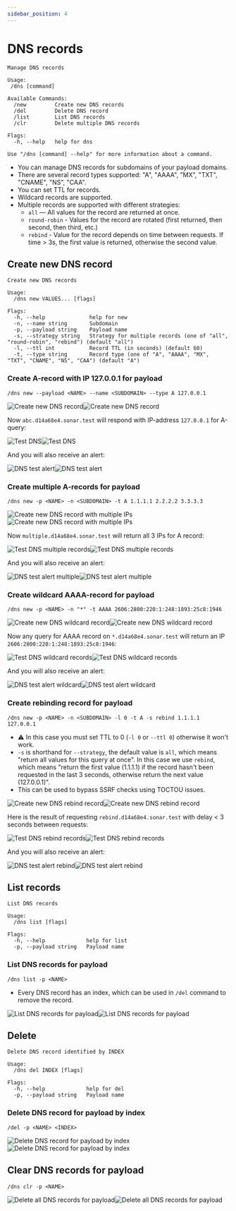 ```yaml
---
sidebar_position: 4
---
```


# DNS records

```
Manage DNS records

Usage:
 /dns [command]

Available Commands:
  /new         Create new DNS records
  /del         Delete DNS record
  /list        List DNS records
  /clr         Delete multiple DNS records

Flags:
  -h, --help   help for dns

Use "/dns [command] --help" for more information about a command.
```

- You can manage DNS records for subdomains of your payload domains.
- There are several record types supported: "A", "АААА", "МХ", "ТХТ", "CNAME", "NS", "CAA".
- You can set TTL for records.
- Wildcard records are supported.
- Multiple records are supported with different strategies:
  - `all` — All values for the record are returned at once.
  - `round-robin` - Values for the record are rotated (first returned, then second, then
third, etc.)
  - `rebind` - Value for the record depends on time between requests. If time > 3s, the first
value is returned, otherwise the second value.

## Create new DNS record

```
Create new DNS records

Usage:
  /dns new VALUES... [flags]

Flags:
  -h, --help              help for new
  -n, --name string       Subdomain
  -p, --payload string    Payload name
  -s, --strategy string   Strategy for multiple records (one of "all", "round-robin", "rebind") (default "all")
  -l, --ttl int           Record TTL (in seconds) (default 60)
  -t, --type string       Record type (one of "A", "AAAA", "MX", "TXT", "CNAME", "NS", "CAA") (default "A")
```

### Create A-record with IP 127.0.0.1 for payload

```
/dns new --payload <NAME> --name <SUBDOMAIN> --type A 127.0.0.1
```

![Create new DNS record](../assets/dns_new_telegram_dark.png#gh-dark-mode-only)![Create new DNS record](../assets/dns_new_telegram_light.png#gh-light-mode-only)

Now `abc.d14a68e4.sonar.test` will respond with IP-address `127.0.0.1` for A-query:

![Test DNS](../assets/dns_test_dark.png#gh-dark-mode-only)![Test DNS](../assets/dns_test_light.png#gh-light-mode-only)

And you will also receive an alert:

![DNS test alert](../assets/dns_test_alert_telegram_dark.png#gh-dark-mode-only)![DNS test alert](../assets/dns_test_alert_telegram_light.png#gh-light-mode-only)

### Create multiple A-records for payload

```
/dns new -p <NAME> -n <SUBDOMAIN> -t A 1.1.1.1 2.2.2.2 3.3.3.3
```

![Create new DNS record with multiple IPs](../assets/dns_new_multiple_telegram_dark.png#gh-dark-mode-only)![Create new DNS record with multiple IPs](../assets/dns_new_multiple_telegram_light.png#gh-light-mode-only)

Now `multiple.d14a68e4.sonar.test` will return all 3 IPs for A record:

![Test DNS multiple records](../assets/dns_test_multiple_dark.png#gh-dark-mode-only)![Test DNS multiple records](../assets/dns_test_multiple_light.png#gh-light-mode-only)

And you will also receive an alert:

![DNS test alert multiple](../assets/dns_test_alert_multiple_telegram_dark.png#gh-dark-mode-only)![DNS test alert multiple](../assets/dns_test_alert_multiple_telegram_light.png#gh-light-mode-only)

### Create wildcard AAAA-record for payload

```
/dns new -p <NAME> -n "*" -t AAAA 2606:2800:220:1:248:1893:25c8:1946
```

![Create new DNS wildcard record](../assets/dns_new_wildcard_telegram_dark.png#gh-dark-mode-only)![Create new DNS wildcard record](../assets/dns_new_wildcard_telegram_light.png#gh-light-mode-only)

Now any query for AAAA record on `*.d14a68e4.sonar.test` will return an IP `2606:2800:220:1:248:1893:25c8:1946`:

![Test DNS wildcard records](../assets/dns_test_wildcard_dark.png#gh-dark-mode-only)![Test DNS wildcard records](../assets/dns_test_wildcard_light.png#gh-light-mode-only)

And you will also receive an alert:

![DNS test alert wildcard](../assets/dns_test_alert_wildcard_telegram_dark.png#gh-dark-mode-only)![DNS test alert wildcard](../assets/dns_test_alert_wildcard_telegram_light.png#gh-light-mode-only)

### Create rebinding record for payload

```
/dns new -p <NAME> -n <SUBDOMAIN> -l 0 -t A -s rebind 1.1.1.1 127.0.0.1
```

- ⚠️ In this case you must set TTL to 0 (`-l 0` or `--ttl 0`) otherwise it won't work.
- `-s` is shorthand for `--strategy`, the default value is `all`, which means "return all
values for this query at once". In this case we use `rebind`, which means "return the first
value (1.1.1.1) if the record hasn't been requested in the last 3 seconds, otherwise return the
next value (127.0.0.1)".
- This can be used to bypass SSRF checks using TOCTOU issues.

![Create new DNS rebind record](../assets/dns_new_rebind_telegram_dark.png#gh-dark-mode-only)![Create new DNS rebind record](../assets/dns_new_rebind_telegram_light.png#gh-light-mode-only)

Here is the result of requesting `rebind.d14a68e4.sonar.test` with delay < 3 seconds between requests:

![Test DNS rebind records](../assets/dns_test_rebind_1_dark.png#gh-dark-mode-only)![Test DNS rebind records](../assets/dns_test_rebind_1_light.png#gh-light-mode-only)

And you will also receive an alert:

![DNS test alert rebind](../assets/dns_test_alert_rebind_telegram_dark.png#gh-dark-mode-only)![DNS test alert rebind](../assets/dns_test_alert_rebind_telegram_light.png#gh-light-mode-only)

## List records

```
List DNS records

Usage:
  /dns list [flags]

Flags:
  -h, --help             help for list
  -p, --payload string   Payload name
```

### List DNS records for payload

```
/dns list -p <NAME>
```

- Every DNS record has an index, which can be used in `/del` command to remove the record.

![List DNS records for payload](../assets/dns_list_telegram_dark.png#gh-dark-mode-only)![List DNS records for payload](../assets/dns_list_telegram_light.png#gh-light-mode-only)

## Delete

```
Delete DNS record identified by INDEX

Usage:
  /dns del INDEX [flags]

Flags:
  -h, --help             help for del
  -p, --payload string   Payload name
```

### Delete DNS record for payload by index

```
/del -p <NAME> <INDEX>
```

![Delete DNS record for payload by index](../assets/dns_del_telegram_dark.png#gh-dark-mode-only)![Delete DNS record for payload by index](../assets/dns_del_telegram_light.png#gh-light-mode-only)

## Clear DNS records for payload

```
/dns clr -p <NAME>
```

![Delete all DNS records for payload](../assets/dns_clear_telegram_dark.png#gh-dark-mode-only)![Delete all DNS records for payload](../assets/dns_clear_telegram_light.png#gh-light-mode-only)

